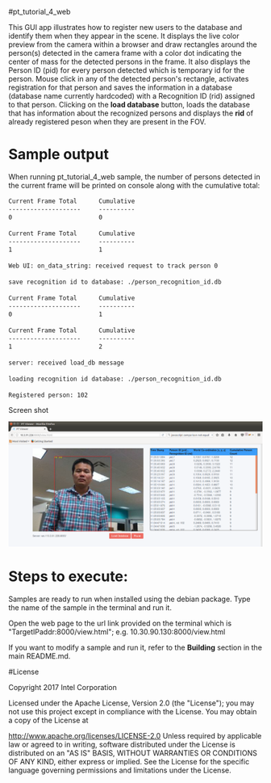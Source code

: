 

#pt_tutorial_4_web

This GUI app illustrates how to register new users to the database and identify them when they appear in the scene. It displays the live color preview from the camera within a browser and draw rectangles around the person(s) detected in the camera frame with a color dot indicating the center of mass for the detected persons in the frame. It also displays the Person ID (pid) for every person detected which is temporary id for the person. Mouse click in any of the detected person's rectangle, activates registration for that person and saves the information in a database (database name currently hardcoded) with a Recognition ID (rid) assigned to that person. Clicking on the **load database** button, loads the database that has information about the recognized persons and displays the **rid** of already registered peson when they are present in the FOV.  


# Sample output

When running pt_tutorial_4_web sample, the number of persons detected in the current frame will be printed on console along with the cumulative total:

```
Current Frame Total      Cumulative
--------------------     ----------
0                        0

Current Frame Total      Cumulative
--------------------     ----------
1                        1

Web UI: on_data_string: received request to track person 0

save recognition id to database: ./person_recognition_id.db

Current Frame Total      Cumulative
--------------------     ----------
0                        1

Current Frame Total      Cumulative
--------------------     ----------
1                        2

server: received load_db message

loading recognition id database: ./person_recognition_id.db

Registered person: 102

```

Screen shot

![Image](./docs/pt_gui_tutorial_4.png?raw=true)


# Steps to execute:

Samples are ready to run when installed using the debian package. Type the name of the sample in the terminal and run it.

Open the web page to the url link provided on the terminal which is "TargetIPaddr:8000/view.html"; 
e.g. 10.30.90.130:8000/view.html

If you want to modify a sample and run it, refer to the **Building** section in the main README.md.

#License

Copyright 2017 Intel Corporation

Licensed under the Apache License, Version 2.0 (the "License"); you may not use this project except in compliance with the License. You may obtain a copy of the License at

http://www.apache.org/licenses/LICENSE-2.0 Unless required by applicable law or agreed to in writing, software distributed under the License is distributed on an "AS IS" BASIS, WITHOUT WARRANTIES OR CONDITIONS OF ANY KIND, either express or implied. See the License for the specific language governing permissions and limitations under the License.
